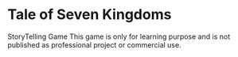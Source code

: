 # Tale of Seven Kingdoms
 StoryTelling Game
This game is only for learning purpose and is not published as professional project or commercial use.
